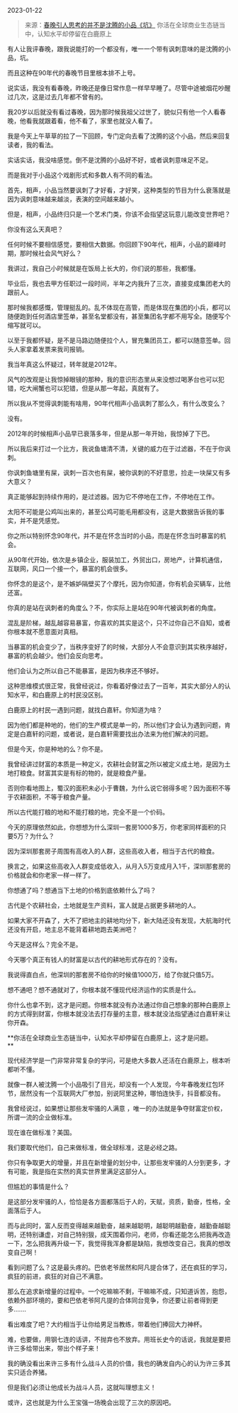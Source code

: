 2023-01-22

> 来源：[春晚引人思考的并不是沈腾的小品《坑》](http://mp.weixin.qq.com/s?__biz=MzU3NDc5Nzc0NQ==&mid=2247522267&idx=1&sn=692df292e698b1740701c57840129b9f&chksm=fd2e3505ca59bc1320114dbf689c63e73537d4da08b6eb138e54e59a04ec3487239835b86c1d&scene=27#wechat_redirect)
> 你活在全球商业生态链当中，认知水平却停留在白鹿原上

有人让我评春晚，跟我说能打的一个都没有，唯一一个带有讽刺意味的是沈腾的小品，坑。  

而且这种在90年代的春晚节目里根本排不上号。

说实话，我没有看春晚，昨晚还是像日常作息一样早早睡了。尽管中途被烟花吵醒过几次，这是过去几年都不曾有的。

我20岁以后就没有看过春晚，因为那时候我祖父过世了，貌似只有他一个人看春晚，他看我就跟着看，他不看了，家里也就没人看了。  

我是今天上午草草的拉了一下回顾，专门定向去看了沈腾的这个小品，然后来回复读者，我的看法。  

实话实话，我没啥感觉。倒不是沈腾的小品好不好，或者讽刺意味足不足。  

而是我对于小品这个戏剧形式和多数人有不同的看法。  

首先，相声，小品当然要讽刺了才好看，才好笑，这种类型的节目为什么衰落就是因为讽刺意味越来越淡，表演的空间越来越小。  

但是，相声，小品终归只是一个艺术门类，你该不会指望这玩意儿能改变世界吧？

你没有这么天真吧？  

任何时候不要相信感觉，要相信大数据。你回顾下90年代，相声，小品的巅峰时期，那时候社会风气好么？  

我讲过，我自己小时候就是在饭局上长大的，你们说的那些，我都懂。  

毕业后，我也去甲方任职过一段时间，半年之内我升了三次，直接变成集团老大的跟前人。  

那时候我都感慨，管理挺乱的。乱不体现在高管，而是体现在集团的小兵，都可以随便跑到任何酒店里签单，甚至名堂都没有，甚至集团名字都不用写全。随便写个缩写就可以。  

以至于我都怀疑，是不是马路边随便拉个人，冒充集团员工，都可以随意签单。回头人家拿着发票来我司报销。

我当年真这么怀疑过，转年就是2012年。  

风气的改观是让我惊掉眼镜的那种，我的意识形态里从来没想过喝茅台也可以犯错，吃大闸蟹也可以犯错，但是从那一年起，真就有了。  

所以我从不觉得讽刺能有啥用，90年代相声小品讽刺了那么久，有什么改变么？  

没有。

2012年的时候相声小品早已衰落多年，但是从那一年开始，我惊掉了下巴。  

所以我后来打过一个比方，我说鱼塘清不清，关键的威力在于过滤器，不在于你讽刺。  

你讽刺鱼塘里有屎，讽刺一百次也有屎，被你讽刺的不好意思，捡走一块屎又有多大意义？  

真正能够起到持续作用的，是过滤器。因为它不停地在工作，不停地在工作。

太阳不可能是公鸡叫出来的，甚至公鸡可能毛用都没有，这是大数据告诉我的事实，并不是凭感觉。  

你之所以特别怀念90年代，并不是在怀念当时的小品，而是在怀念当时暴富的机会。  

从90年代开始，依次是乡镇企业，服装加工，外贸出口，房地产，计算机通信，互联网，风口一个接一个，暴富的机会很多。

你怀念的是这个，是不嫉妒隔壁买了个摩托，因为你知道，你有机会买辆车，比他还富。  

你真的是站在讽刺者的角度么？不，你实际上是站在90年代被讽刺者的角度。  

混乱是阶梯，越乱越容易暴富，你喜欢的其实是这个，只不过你自己不自知，或者你根本就不愿意面对真相。

当暴富的机会变少了，当秩序变好了的时候，大部分人不会意识到其实秩序越好，暴富的机会越少。他们会反向思考。  

他们会认为之所以自己不能暴富，是因为秩序还不够好。

这种思维模式很正常，我曾经说过，你看着好像过去了一百年，其实大部分人的认知水平，和白鹿原上的村民没区别。  

白鹿原上的村民一遇到问题，就找白嘉轩。你知道为啥？

因为他们都是种地的，他们的生产模式是单一的，所以他们才会认为遇到问题，肯定是白嘉轩的问题，或者说，是白嘉轩需要找出办法来为他们解决的问题。

但是今天，你是种地的么？你不是。  

我曾经讲过财富的本质是一种定义，农耕社会财富之所以被定义成土地，是因为土地打粮食。财富其实是有标的物的，就是粮食产量。  

否则你看地图上，蜀汉的面积未必小于曹魏，为什么说它弱得多呢？因为面积不等于农耕面积，不等于粮食产量。

所以古代能打粮的地和不能打粮的地，完全不是一个价码。  

今天的原理依然如此，你想想为什么深圳一套房1000多万，你老家同样面积的只要5万？为什么？

因为深圳那套房子周围有高收入的人群，这些高收入者，相当于古代的粮食。  

换言之，如果这些高收入人群变成低收入，从月入5万变成月入1千，深圳那套房的价格就会和你老家一样一样了。  

你想通了吗？想通当下土地的价格到底依赖什么了吗？  

古代是个农耕社会，土地就是生产资料，富人就是占据更多耕地的人。  

如果大家不开森了，大不了把地主的耕地均分下，新大陆还没有发现，大航海时代还没有开启，地主总不能背着耕地跑去美洲吧？  

今天是这样么？完全不是。  

今天哪个真正有钱人的财富是以古代的耕地形式存在的？没有。

我说得直白点，他深圳的那套房不给你的时候值1000万，给了你就只值5万。  

想不通吧？想不通就对了，你根本就不懂现代经济运作的实质是什么。

你什么也拿不到，这才是问题。你根本就没有办法通过你自己想象的那种白鹿原上的方式得到财富，你根本就没法去打存量的主意，根本就没法指望通过白嘉轩来让你开森。

 **你活在全球商业生态链当中，认知水平却停留在白鹿原上，这才是问题。  
**

现代经济学是一门非常非常复杂的学问，可是绝大多数人还活在白鹿原上，根本听都听不懂。  

就像一群人被沈腾一个小品吸引了目光，却没有一个人发现，今年春晚发红包环节，居然没有一个互联网大厂参加，别说阿里这种，哪怕连快手，抖音都没有。

我曾经说过，如果想让那些发牢骚的人满意 ，唯一的办法就是争夺财富定价权，所谓一流的企业做标准。  

现在谁在做标准？美国。  

我们要取代他们，自己来做标准，做全球标准，这是必经之路。

你只有争取更大的增量，并且在新增量的划分中，让那些发牢骚的人分到更多，才有可能，我是指在实然的真实世界里满足这部分人。  

但尴尬的事情是什么？  

是这部分发牢骚的人，恰恰是各方面都落后于人的，天赋，资质，勤奋，性格，全面落后于人。  

而与此同时，富人反而变得越来越勤奋，越来越聪明，越聪明越勤奋，越勤奋越聪明，还特别谦虚，对自己特别狠，成天围着你问，老师，你看还能怎么把我再改造一下，怎么把我再升级一下，我觉得我浑身都是缺陷，我想改变自己，我真的想改变自己啊！  

看到问题了么？这是最头疼的。巴依老爷居然和阿凡提合体了，还在疯狂的学习， 疯狂的前进，疯狂的对自己不满意。

那么在追求新增量的过程中。一个吃嘛嘛不剩，干嘛嘛不成，只知道诉苦，抱怨，依赖外部环境的，要和巴依老爷阿凡提的合体同台竞争，你还要让前者得到更多.......

看出难度了吧？大约相当于让你给男足当教练，带着他们捧回大力神杯。  

难，也要做，用钢七连的话讲，不抛弃也不放弃。用班长史今的话说，我就是要把许三多给带出来，带出个样子来！  

我的确没看出来许三多有什么战斗人员的价值，我也的确发自内心的认为许三多其实只适合养猪。  

但是我们必须让他成长为战斗人员，这就叫理想主义！  

或许，这也就是为什么王宝强一场晚会出现了三次的原因吧。

